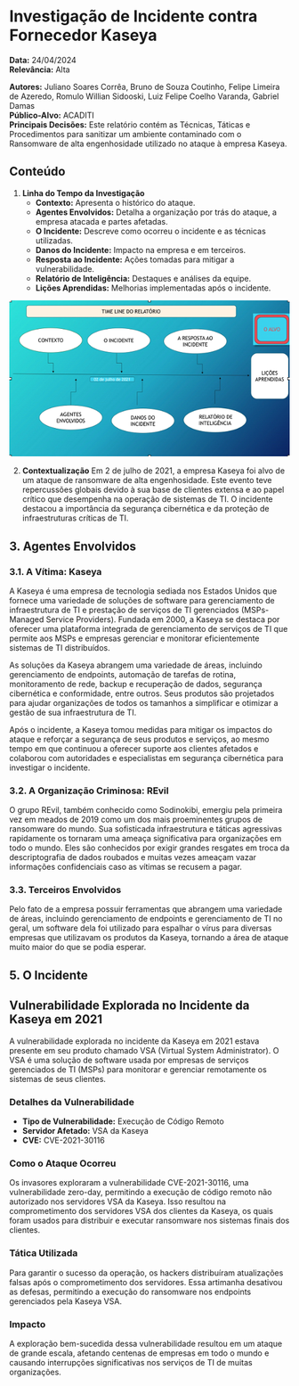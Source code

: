 # Investigação de Incidente contra Fornecedor Kaseya

**Data:** 24/04/2024  
**Relevância:** Alta

**Autores:** Juliano Soares Corrêa, Bruno de Souza Coutinho, Felipe Limeira de Azeredo, Romulo Willian Sidooski, Luiz Felipe Coelho Varanda, Gabriel Damas  
**Público-Alvo:** ACADITI  
**Principais Decisões:** Este relatório contém as Técnicas, Táticas e Procedimentos para sanitizar um ambiente contaminado com o Ransomware de alta engenhosidade utilizado no ataque à empresa Kaseya.

## Conteúdo

1. **Linha do Tempo da Investigação**
   - **Contexto:** Apresenta o histórico do ataque.
   - **Agentes Envolvidos:** Detalha a organização por trás do ataque, a empresa atacada e partes afetadas.
   - **O Incidente:** Descreve como ocorreu o incidente e as técnicas utilizadas.
   - **Danos do Incidente:** Impacto na empresa e em terceiros.
   - **Resposta ao Incidente:** Ações tomadas para mitigar a vulnerabilidade.
   - **Relatório de Inteligência:** Destaques e análises da equipe.
   - **Lições Aprendidas:** Melhorias implementadas após o incidente.

![timeline](https://github.com/gabrielDamDam/relatorio-Kaseya/blob/main/image.png)

2. **Contextualização**
   Em 2 de julho de 2021, a empresa Kaseya foi alvo de um ataque de ransomware de alta engenhosidade. Este evento teve repercussões globais devido à sua base de clientes extensa e ao papel crítico que desempenha na operação de sistemas de TI. O incidente destacou a importância da segurança cibernética e da proteção de infraestruturas críticas de TI.

## 3. Agentes Envolvidos

### 3.1. A Vítima: Kaseya

A Kaseya é uma empresa de tecnologia sediada nos Estados Unidos que fornece uma variedade de soluções de software para gerenciamento de infraestrutura de TI e prestação de serviços de TI gerenciados (MSPs-Managed Service Providers). Fundada em 2000, a Kaseya se destaca por oferecer uma plataforma integrada de gerenciamento de serviços de TI que permite aos MSPs e empresas gerenciar e monitorar eficientemente sistemas de TI distribuídos.

As soluções da Kaseya abrangem uma variedade de áreas, incluindo gerenciamento de endpoints, automação de tarefas de rotina, monitoramento de rede, backup e recuperação de dados, segurança cibernética e conformidade, entre outros. Seus produtos são projetados para ajudar organizações de todos os tamanhos a simplificar e otimizar a gestão de sua infraestrutura de TI.

Após o incidente, a Kaseya tomou medidas para mitigar os impactos do ataque e reforçar a segurança de seus produtos e serviços, ao mesmo tempo em que continuou a oferecer suporte aos clientes afetados e colaborou com autoridades e especialistas em segurança cibernética para investigar o incidente.

### 3.2. A Organização Criminosa: REvil

O grupo REvil, também conhecido como Sodinokibi, emergiu pela primeira vez em meados de 2019 como um dos mais proeminentes grupos de ransomware do mundo. Sua sofisticada infraestrutura e táticas agressivas rapidamente os tornaram uma ameaça significativa para organizações em todo o mundo.
Eles são conhecidos por exigir grandes resgates em troca da descriptografia de dados roubados e muitas vezes ameaçam vazar informações confidenciais caso as vítimas se recusem a pagar.

### 3.3. Terceiros Envolvidos

Pelo fato de a empresa possuir ferramentas que abrangem uma variedade de áreas, incluindo gerenciamento de endpoints e gerenciamento de TI no geral, um software dela foi utilizado para espalhar o vírus para diversas empresas que utilizavam os produtos da Kaseya, tornando a área de ataque muito maior do que se podia esperar.


## 5. O Incidente

## Vulnerabilidade Explorada no Incidente da Kaseya em 2021

A vulnerabilidade explorada no incidente da Kaseya em 2021 estava presente em seu produto chamado VSA (Virtual System Administrator). O VSA é uma solução de software usada por empresas de serviços gerenciados de TI (MSPs) para monitorar e gerenciar remotamente os sistemas de seus clientes.

### Detalhes da Vulnerabilidade

- **Tipo de Vulnerabilidade:** Execução de Código Remoto
- **Servidor Afetado:** VSA da Kaseya
- **CVE:** CVE-2021-30116

### Como o Ataque Ocorreu

Os invasores exploraram a vulnerabilidade CVE-2021-30116, uma vulnerabilidade zero-day, permitindo a execução de código remoto não autorizado nos servidores VSA da Kaseya. Isso resultou na comprometimento dos servidores VSA dos clientes da Kaseya, os quais foram usados para distribuir e executar ransomware nos sistemas finais dos clientes.

### Tática Utilizada

Para garantir o sucesso da operação, os hackers distribuíram atualizações falsas após o comprometimento dos servidores. Essa artimanha desativou as defesas, permitindo a execução do ransomware nos endpoints gerenciados pela Kaseya VSA.

### Impacto

A exploração bem-sucedida dessa vulnerabilidade resultou em um ataque de grande escala, afetando centenas de empresas em todo o mundo e causando interrupções significativas nos serviços de TI de muitas organizações.
